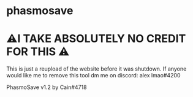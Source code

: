 # phasmosave

# ⚠️I TAKE ABSOLUTELY NO CREDIT FOR THIS ⚠️
This is just a reupload of the website before it was shutdown.
If anyone would like me to remove this tool dm me on discord: alex lmao#4200

PhasmoSave v1.2 by Cain#4718
